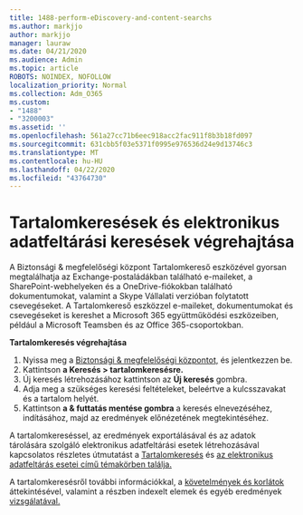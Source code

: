 ```yaml
---
title: 1488-perform-eDiscovery-and-content-searchs
ms.author: markjjo
author: markjjo
manager: lauraw
ms.date: 04/21/2020
ms.audience: Admin
ms.topic: article
ROBOTS: NOINDEX, NOFOLLOW
localization_priority: Normal
ms.collection: Adm_O365
ms.custom:
- "1488"
- "3200003"
ms.assetid: ''
ms.openlocfilehash: 561a27cc71b6eec918acc2fac911f8b3b18fd097
ms.sourcegitcommit: 631cbb5f03e5371f0995e976536d24e9d13746c3
ms.translationtype: MT
ms.contentlocale: hu-HU
ms.lasthandoff: 04/22/2020
ms.locfileid: "43764730"
---
```

# <a name="how-to-perform-content-searches-and-ediscovery-searches"></a>Tartalomkeresések és elektronikus adatfeltárási keresések végrehajtása

A Biztonsági & megfelelőségi központ Tartalomkereső eszközével gyorsan megtalálhatja az Exchange-postaládákban található e-maileket, a SharePoint-webhelyeken és a OneDrive-fiókokban található dokumentumokat, valamint a Skype Vállalati verzióban folytatott csevegéseket. A Tartalomkereső eszközzel e-maileket, dokumentumokat és csevegéseket is kereshet a Microsoft 365 együttműködési eszközeiben, például a Microsoft Teamsben és az Office 365-csoportokban.

**Tartalomkeresés végrehajtása**

1. Nyissa meg a [Biztonsági & megfelelőségi központot,](https://protection.office.com) és jelentkezzen be.
2. Kattintson **a Keresés > tartalomkeresésre.**
3. Új keresés létrehozásához kattintson az **Új keresés** gombra.
4. Adja meg a szükséges keresési feltételeket, beleértve a kulcsszavakat és a tartalom helyét.  
5. Kattintson **a & futtatás mentése gombra** a keresés elnevezéséhez, indításához, majd az eredmények előnézetének megtekintéséhez.

A tartalomkereséssel, az eredmények exportálásával és az adatok tárolására szolgáló elektronikus adatfeltárási esetek létrehozásával kapcsolatos részletes útmutatást a [Tartalomkeresés](https://docs.microsoft.com/office365/securitycompliance/content-search) és [az elektronikus adatfeltárás esetei című témakörben találja.](https://docs.microsoft.com/office365/securitycompliance/ediscovery-cases)

A tartalomkeresésről további információkkal, a [követelmények és korlátok](https://docs.microsoft.com/office365/securitycompliance/limits-for-content-search) áttekintésével, valamint a részben indexelt elemek és egyéb eredmények [vizsgálatával.](https://docs.microsoft.com/office365/securitycompliance/investigating-partially-indexed-items-in-ediscovery)